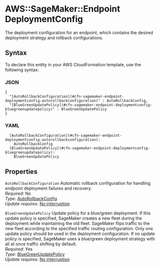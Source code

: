 # AWS::SageMaker::Endpoint DeploymentConfig<a name="aws-properties-sagemaker-endpoint-deploymentconfig"></a>

The deployment configuration for an endpoint, which contains the desired deployment strategy and rollback configurations\.

## Syntax<a name="aws-properties-sagemaker-endpoint-deploymentconfig-syntax"></a>

To declare this entity in your AWS CloudFormation template, use the following syntax:

### JSON<a name="aws-properties-sagemaker-endpoint-deploymentconfig-syntax.json"></a>

```
{
  "[AutoRollbackConfiguration](#cfn-sagemaker-endpoint-deploymentconfig-autorollbackconfiguration)" : AutoRollbackConfig,
  "[BlueGreenUpdatePolicy](#cfn-sagemaker-endpoint-deploymentconfig-bluegreenupdatepolicy)" : BlueGreenUpdatePolicy
}
```

### YAML<a name="aws-properties-sagemaker-endpoint-deploymentconfig-syntax.yaml"></a>

```
  [AutoRollbackConfiguration](#cfn-sagemaker-endpoint-deploymentconfig-autorollbackconfiguration): 
    AutoRollbackConfig
  [BlueGreenUpdatePolicy](#cfn-sagemaker-endpoint-deploymentconfig-bluegreenupdatepolicy): 
    BlueGreenUpdatePolicy
```

## Properties<a name="aws-properties-sagemaker-endpoint-deploymentconfig-properties"></a>

`AutoRollbackConfiguration`  <a name="cfn-sagemaker-endpoint-deploymentconfig-autorollbackconfiguration"></a>
Automatic rollback configuration for handling endpoint deployment failures and recovery\.  
*Required*: No  
*Type*: [AutoRollbackConfig](aws-properties-sagemaker-endpoint-autorollbackconfig.md)  
*Update requires*: [No interruption](https://docs.aws.amazon.com/AWSCloudFormation/latest/UserGuide/using-cfn-updating-stacks-update-behaviors.html#update-no-interrupt)

`BlueGreenUpdatePolicy`  <a name="cfn-sagemaker-endpoint-deploymentconfig-bluegreenupdatepolicy"></a>
Update policy for a blue/green deployment\. If this update policy is specified, SageMaker creates a new fleet during the deployment while maintaining the old fleet\. SageMaker flips traffic to the new fleet according to the specified traffic routing configuration\. Only one update policy should be used in the deployment configuration\. If no update policy is specified, SageMaker uses a blue/green deployment strategy with all at once traffic shifting by default\.  
*Required*: Yes  
*Type*: [BlueGreenUpdatePolicy](aws-properties-sagemaker-endpoint-bluegreenupdatepolicy.md)  
*Update requires*: [No interruption](https://docs.aws.amazon.com/AWSCloudFormation/latest/UserGuide/using-cfn-updating-stacks-update-behaviors.html#update-no-interrupt)